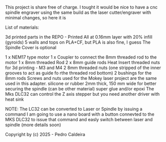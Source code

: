 This project is share free of charge.
I tought it would be nice to have a cnc spindle engraver using the same build as the laser cutter/engraver with minimal changes, so here it is

List of materials:

3d printed parts in the REPO - Printed All at 0.16mm layer with 20% infill (gyroids) 5 walls and tops on PLA+CF, but PLA is also fine, I guess
The Spindle Cover is optional

1 x NEM17 type motor
1 x Coupler to connect the 8mm threaded rod to the motor
1 x 8mm threaded Rod
2 x 8mm guide rods
Heat Insert threaded nuts for 3d printing - M3 and M4
2 8mm threaded nuts (one stripped of the inner grooves to act as guide fo rthe threaded rod bottom)
2 bushings for the 8mm rods
Screws and nuts used for the Mokey laser project are the same used in this adapter.
silicone or rubber 2mm thick, 150 mm wide for better securing the spindle (can be other material)
super glue and/or epoxi
The Mks DLC32 can control the Z axis stepper but you need another driver with heat sink

NOTE:
The LC32 can be converted to Laser or Spindle by issuing a command
I am going to use a nano board with a button connevted to the MKS DLC32 to issue that command and easly switch between laser and spindle (more details soon)

Copyright by (c) 2025 - Pedro Caldeira
